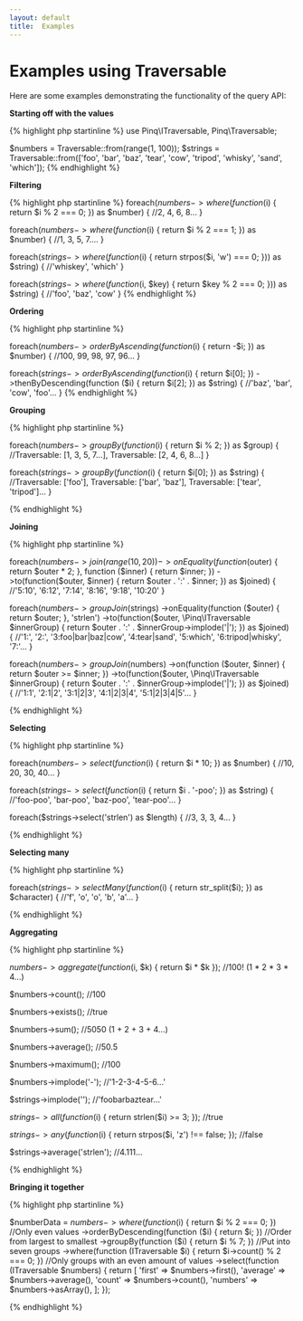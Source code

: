 ```yaml
---
layout: default
title:  Examples
---
```

Examples using Traversable
==========================

Here are some examples demonstrating the functionality of the query API:

**Starting off with the values**

{% highlight php startinline %}
use Pinq\ITraversable, Pinq\Traversable;

$numbers = Traversable::from(range(1, 100));
$strings = Traversable::from(['foo', 'bar', 'baz', 'tear', 'cow', 'tripod', 'whisky', 'sand', 'which']);
{% endhighlight %}

**Filtering**

{% highlight php startinline %}
foreach($numbers->where(function ($i) { return $i % 2 === 0; }) as $number) {
    //2, 4, 6, 8...
}

foreach($numbers->where(function ($i) { return $i % 2 === 1; }) as $number) {
    //1, 3, 5, 7....
}

foreach($strings->where(function ($i) { return strpos($i, 'w') === 0; })) as $string) {
    //'whiskey', 'which'
}

foreach($strings->where(function ($i, $key) { return $key % 2 === 0; })) as $string) {
    //'foo', 'baz', 'cow'
}
{% endhighlight %}

**Ordering**

{% highlight php startinline %}

foreach($numbers->orderByAscending(function ($i) { return -$i; }) as $number) {
    //100, 99, 98, 97, 96...
}

foreach($strings
        ->orderByAscending(function ($i) { return $i[0]; })
        ->thenByDescending(function ($i) { return $i[2]; }) as $string) {
    //'baz', 'bar', 'cow', 'foo'...
}
{% endhighlight %}

**Grouping**

{% highlight php startinline %}

foreach($numbers->groupBy(function ($i) { return $i % 2; }) as $group) {
    //Traversable: [1, 3, 5, 7...], Traversable: [2, 4, 6, 8...]
}

foreach($strings->groupBy(function ($i) { return $i[0]; }) as $string) {
    //Traversable: ['foo'], Traversable: ['bar', 'baz'], Traversable: ['tear', 'tripod']...
}

{% endhighlight %}

**Joining**

{% highlight php startinline %}

foreach($numbers
        ->join(range(10, 20))
        ->onEquality(function ($outer) { return $outer * 2; }, function ($inner) { return $inner; })
        ->to(function($outer, $inner) { return $outer . ':' . $inner; }) as $joined) {
    //'5:10', '6:12', '7:14', '8:16', '9:18', '10:20'
}

foreach($numbers
        ->groupJoin($strings)
        ->onEquality(function ($outer) { return $outer; }, 'strlen')
        ->to(function($outer, \Pinq\ITraversable $innerGroup) { return $outer . ':' . $innerGroup->implode('|'); }) as $joined) {
    //'1:', '2:', '3:foo|bar|baz|cow', '4:tear|sand', '5:which', '6:tripod|whisky', '7:'...
}

foreach($numbers
        ->groupJoin($numbers)
        ->on(function ($outer, $inner) { return $outer >= $inner; })
        ->to(function($outer, \Pinq\ITraversable $innerGroup) { return $outer . ':' . $innerGroup->implode('|'); }) as $joined) {
    //'1:1', '2:1|2', '3:1|2|3', '4:1|2|3|4', '5:1|2|3|4|5'...
}

{% endhighlight %}

**Selecting**

{% highlight php startinline %}

foreach($numbers->select(function ($i) { return $i * 10; }) as $number) {
    //10, 20, 30, 40...
}

foreach($strings->select(function ($i) { return $i . '-poo'; }) as $string) {
    //'foo-poo', 'bar-poo', 'baz-poo', 'tear-poo'...
}

foreach($strings->select('strlen') as $length) {
    //3, 3, 3, 4...
}

{% endhighlight %}

**Selecting many**

{% highlight php startinline %}

foreach($strings->selectMany(function ($i) { return str_split($i); }) as $character) {
    //'f', 'o', 'o', 'b', 'a'...
}

{% endhighlight %}

**Aggregating**

{% highlight php startinline %}

$numbers->aggregate(function ($i, $k) { return $i * $k }); //100! (1 * 2 * 3 * 4...)

$numbers->count(); //100

$numbers->exists(); //true

$numbers->sum(); //5050 (1 + 2 + 3 + 4...)

$numbers->average(); //50.5

$numbers->maximum(); //100

$numbers->implode('-'); //'1-2-3-4-5-6...'


$strings->implode(''); //'foobarbaztear...'

$strings->all(function ($i) { return strlen($i) >= 3; }); //true

$strings->any(function ($i) { return strpos($i, 'z') !== false; }); //false

$strings->average('strlen'); //4.111...

{% endhighlight %}

**Bringing it together**

{% highlight php startinline %}

$numberData = $numbers
        ->where(function ($i) { return $i % 2 === 0; }) //Only even values
        ->orderByDescending(function ($i) { return $i; }) //Order from largest to smallest
        ->groupBy(function ($i) { return $i % 7; }) //Put into seven groups
        ->where(function (ITraversable $i) { return $i->count() % 2 === 0; }) //Only groups with an even amount of values
        ->select(function (ITraversable $numbers) {
            return [
                'first' => $numbers->first(),
                'average' => $numbers->average(),
                'count' => $numbers->count(),
                'numbers' => $numbers->asArray(),
            ];
        });

{% endhighlight %}

